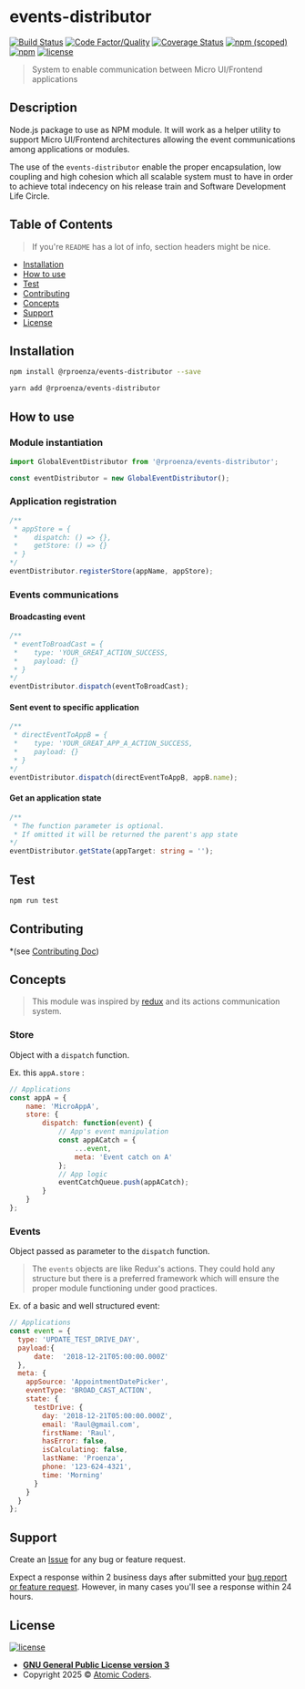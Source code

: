 # events-distributor

[![Build Status](https://travis-ci.org/rproenza86/events-distributor.svg?branch=master)](https://travis-ci.org/rproenza86/events-distributor)
[![Code Factor/Quality](https://www.codefactor.io/repository/github/rproenza86/events-distributor/badge)](https://www.codefactor.io/repository/github/rproenza86/events-distributor)
[![Coverage Status](https://coveralls.io/repos/github/rproenza86/events-distributor/badge.svg?branch=master)](https://coveralls.io/github/rproenza86/events-distributor?branch=master)
[![npm (scoped)](https://img.shields.io/npm/v/@rproenza/events-distributor.svg)](https://www.npmjs.com/package/@rproenza/events-distributor)
[![npm](https://img.shields.io/npm/dt/@rproenza/events-distributor.svg)](https://www.npmjs.com/package/@rproenza/events-distributor)
[![license](https://img.shields.io/github/license/rproenza86/events-distributor.svg)](https://github.com/rproenza86/events-distributor/blob/master/LICENSE)

> System to enable communication between Micro UI/Frontend applications

## Description

Node.js package to use as NPM module. It will work as a helper utility to support Micro UI/Frontend architectures allowing the event communications among applications or modules.

The use of the `events-distributor` enable the proper encapsulation, low coupling and high cohesion which all scalable system must to have in order to achieve total indecency on his release train and Software Development Life Circle.

## Table of Contents

> If you're `README` has a lot of info, section headers might be nice.

- [Installation](#installation)
- [How to use](#usage)
- [Test](#test)
- [Contributing](#contributing)
- [Concepts](#concepts)
- [Support](#support)
- [License](#license)

## Installation
```sh
npm install @rproenza/events-distributor --save

yarn add @rproenza/events-distributor
```


## How to use

### Module instantiation

```javascript
import GlobalEventDistributor from '@rproenza/events-distributor';

const eventDistributor = new GlobalEventDistributor();
```

### Application registration

```javascript
/**
 * appStore = {
 *    dispatch: () => {},
 *    getStore: () => {}
 * }
*/
eventDistributor.registerStore(appName, appStore);
```

### Events communications

#### Broadcasting event

```javascript
/**
 * eventToBroadCast = {
 *    type: 'YOUR_GREAT_ACTION_SUCCESS,
 *    payload: {}
 * }
*/
eventDistributor.dispatch(eventToBroadCast);
```

#### Sent event to specific application

```javascript
/**
 * directEventToAppB = {
 *    type: 'YOUR_GREAT_APP_A_ACTION_SUCCESS,
 *    payload: {}
 * }
*/
eventDistributor.dispatch(directEventToAppB, appB.name);
```

#### Get an application state

```typescript
/**
 * The function parameter is optional.
 * If omitted it will be returned the parent's app state
*/
eventDistributor.getState(appTarget: string = '');
```

## Test

```sh
npm run test
```

## Contributing

*(see [Contributing Doc](CONTRIBUTING.md))

## Concepts

> This module was inspired by [redux](https://redux.js.org) and its actions communication system.

### Store

Object with a `dispatch` function.

Ex. this `appA.store` :

```javascript
// Applications
const appA = {
    name: 'MicroAppA',
    store: {
        dispatch: function(event) {
            // App's event manipulation
            const appACatch = {
                ...event,
                meta: 'Event catch on A'
            };
            // App logic
            eventCatchQueue.push(appACatch);
        }
    }
};
```

### Events

Object passed as parameter  to the `dispatch` function.

> The `events` objects are like Redux's actions. They could hold any structure but there is a preferred framework which will ensure the proper module functioning under good practices.

Ex. of a basic and well structured event:

```javascript
// Applications
const event = {
  type: 'UPDATE_TEST_DRIVE_DAY',
  payload:{
      date:  '2018-12-21T05:00:00.000Z'
  },
  meta: {
    appSource: 'AppointmentDatePicker',
    eventType: 'BROAD_CAST_ACTION',
    state: {
      testDrive: {
        day: '2018-12-21T05:00:00.000Z',
        email: 'Raul@gmail.com',
        firstName: 'Raul',
        hasError: false,
        isCalculating: false,
        lastName: 'Proenza',
        phone: '123-624-4321',
        time: 'Morning'
      }
    }
  }
};
```

## Support

 Create an [Issue](https://github.com/rproenza86/events-distributor/issues) for any bug or feature request.

 Expect a response within 2 business days after submitted your [bug report or feature request](https://github.com/rproenza86/events-distributor/issues). However, in many cases you'll see a response within 24 hours.

## License

[![license](https://img.shields.io/github/license/rproenza86/events-distributor.svg)](https://github.com/rproenza86/events-distributor/blob/master/LICENSE)

- **[GNU General Public License version 3](LICENSE)**
- Copyright 2025 © <a href="https://atomiccoders.com" target="_blank">Atomic Coders</a>.
